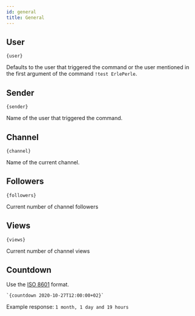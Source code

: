 ```yaml
---
id: general
title: General
---
```


## User

`{user}`

Defaults to the user that triggered the command or the user mentioned in the first argument of the command `!test ErlePerle`.

## Sender

`{sender}`

Name of the user that triggered the command.

## Channel

`{channel}`

Name of the current channel.

## Followers

`{followers}`

Current number of channel followers

## Views

`{views}`

Current number of channel views

## Countdown

Use the [ISO 8601](https://en.wikipedia.org/wiki/ISO_8601) format. 

    `{countdown 2020-10-27T12:00:00+02}`

Example response: `1 month, 1 day and 19 hours`